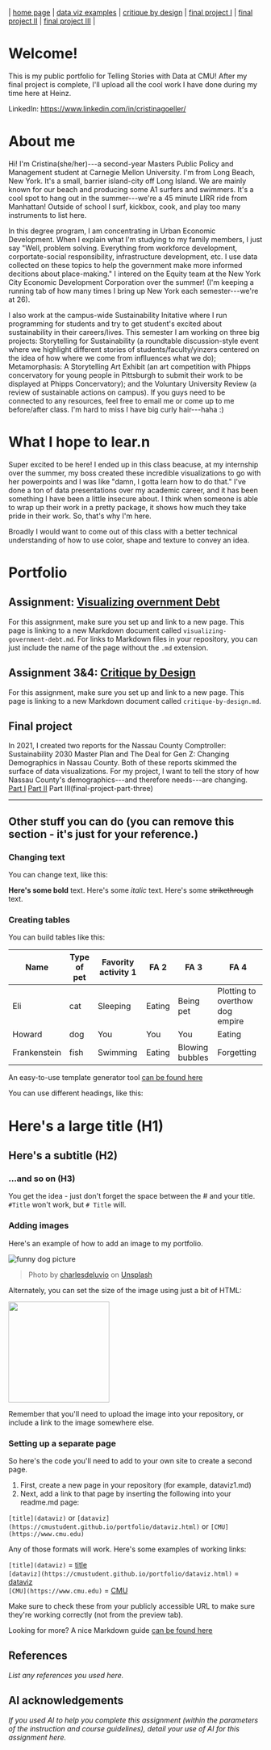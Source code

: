 | [home page](https://cmustudent.github.io/tswd-portfolio-templates/) | [data viz examples](dataviz-examples) | [critique by design](critique-by-design) | [final project I](final-project-part-one) | [final project II](final-project-part-two) | [final project III](final-project-part-three) |

# Welcome! 
This is my public portfolio for Telling Stories with Data at CMU!  After my final project is complete, I'll upload all the cool work I have done during my time here at Heinz. 

LinkedIn: https://www.linkedin.com/in/cristinagoeller/

# About me
Hi! I'm Cristina(she/her)---a second-year Masters Public Policy and Management student at Carnegie Mellon University. I'm from Long Beach, New York. It's a small, barrier island-city off Long Island. We are mainly known for our beach and producing some A1 surfers and swimmers. It's a cool spot to hang out in the summer---we're a 45 minute LIRR ride from Manhattan! Outside of school I surf, kickbox, cook, and play too many instruments to list here. 

In this degree program, I am concentrating in Urban Economic Development. When I explain what I'm studying to my family members, I just say "Well, problem solving. Everything from workforce development, corportate-social responsibility, infrastructure development, etc. I use data collected on these topics to help the government make more informed decitions about place-making." I intered on the Equity team at the New York City Economic Development Corporation over the summer! (I'm keeping a running tab of how many times I bring up New York each semester---we're at 26).  

I also work at the campus-wide Sustainability Initative where I run programming for students and try to get student's excited about sustainability in their careers/lives. This semester I am working on three big projects: Storytelling for Sustainability (a roundtable discussion-style event where we highlight different stories of students/faculty/yinzers centered on the idea of how where we come from inflluences what we do); Metamorphasis: A Storytelling Art Exhibit (an art competition with Phipps concervatory for young people in Pittsburgh to submit their work to be displayed at Phipps Concervatory); and the Voluntary University Review (a review of sustainable actions on campus). If you guys need to be connected to any resources, feel free to email me or come up to me before/after class. I'm hard to miss I have big curly hair---haha :) 

# What I hope to lear.n
Super excited to be here! I ended up in this class beacuse, at my internship over the summer, my boss created these incredible visualizations to go with her powerpoints and I was like "damn, I gotta learn how to do that." I've done a ton of data presentations over my academic career, and it has been something I have been a little insecure about. I think when someone is able to wrap up their work in a pretty package, it shows how much they take pride in their work. So, that's why I'm here. 

Broadly I would want to come out of this class with a better technical understanding of how to use color, shape and texture to convey an idea. 

# Portfolio

## Assignment: [Visualizing overnment Debt](visualizing-government-debt)
For this assignment, make sure you set up and link to a new page.  This page is linking to a new Markdown document called `visualizing-government-debt.md`.  For links to Markdown files in your repository, you can just include the name of the page without the `.md` extension. 

## Assignment 3&4: [Critique by Design](critique-by-design)
For this assignment, make sure you set up and link to a new page.  This page is linking to a new Markdown document called `critique-by-design.md`.  

## Final project
In 2021, I created two reports for the Nassau County Comptroller: Sustainability 2030 Master Plan and The Deal for Gen Z: Changing Demographics in Nassau County. Both of these reports skimmed the surface of data visualizations. For my project, I want to tell the story of how Nassau County's demographics---and therefore needs---are changing.
[Part I](final-project-part-one)
[Part II](final-project-part-two)
Part III(final-project-part-three)

---
## Other stuff you can do (you can remove this section - it's just for your reference.)

### Changing text

You can change text, like this: 

**Here's some bold** text.  Here's some *italic* text. Here's some ~~strikethrough~~ text. 

### Creating tables

You can build tables like this: 

| Name         | Type of pet | Favority activity 1 | FA 2   | FA 3            | FA 4                                |
|--------------|-------------|---------------------|--------|-----------------|-------------------------------------|
| Eli          | cat         | Sleeping            | Eating | Being pet       | Plotting to overthow dog empire     |
| Howard       | dog         | You                 | You    | You             | Eating                              |
| Frankenstein | fish        | Swimming            | Eating | Blowing bubbles | Forgetting                          |

An easy-to-use template generator tool [can be found here](https://www.tablesgenerator.com/markdown_tables)

You can use different headings, like this: 

# Here's a large title (H1)
## Here's a subtitle (H2)
### ...and so on (H3)
You get the idea - just don't forget the space between the # and your title.  `#Title` won't work, but `# Title` will. 

### Adding images

Here's an example of how to add an image to my portfolio.  

![funny dog picture](funny-dog-unsplash.jpg)
> Photo by <a href="https://unsplash.com/pt-br/@charlesdeluvio?utm_source=unsplash&utm_medium=referral&utm_content=creditCopyText">charlesdeluvio</a> on <a href="https://unsplash.com/photos/K4mSJ7kc0As?utm_source=unsplash&utm_medium=referral&utm_content=creditCopyText">Unsplash</a>
  

Alternately, you can set the size of the image using just a bit of HTML: 

<img src="funny-dog-unsplash.jpg" width="200"/>

Remember that you'll need to upload the image into your repository, or include a link to the image somewhere else.  

### Setting up a separate page

So here's the code you'll need to add to your own site to create a second page. 

1. First, create a new page in your repository (for example, dataviz1.md)
2. Next, add a link to that page by inserting the following into your readme.md page:

`[title](dataviz)` or `[dataviz](https://cmustudent.github.io/portfolio/dataviz.html)` or `[CMU](https://www.cmu.edu)`

Any of those formats will work. Here's some examples of working links: 

`[title](dataviz)` = [title](dataviz)  
`[dataviz](https://cmustudent.github.io/portfolio/dataviz.html)` = [dataviz](https://cmustudent.github.io/portfolio/dataviz.html)  
`[CMU](https://www.cmu.edu)` = [CMU](https://www.cmu.edu)   

Make sure to check these from your publicly accessible URL to make sure they're working correctly (not from the preview tab). 

Looking for more?  A nice Markdown guide [can be found here](https://www.markdownguide.org/cheat-sheet/)

## References
_List any references you used here._

## AI acknowledgements
_If you used AI to help you complete this assignment (within the parameters of the instruction and course guidelines), detail your use of AI for this assignment here._

